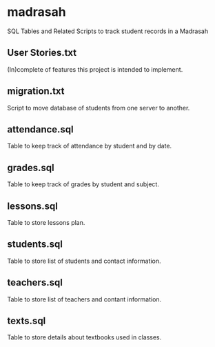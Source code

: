 # madrasah
SQL Tables and Related Scripts to track student records in a Madrasah

## User Stories.txt
(In)complete of features this project is intended to implement.

## migration.txt
Script to move database of students from one server to another.

## attendance.sql
Table to keep track of attendance by student and by date.

## grades.sql
Table to keep track of grades by student and subject.

## lessons.sql
Table to store lessons plan.

## students.sql
Table to store list of students and contact information.

## teachers.sql
Table to store list of teachers and contant information.

## texts.sql
Table to store details about textbooks used in classes.
